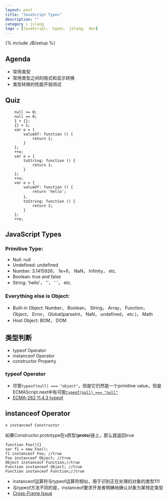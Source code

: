 ```yaml
---
layout: post
title: "JavaScript Types"
description: ""
category : jslang
tags : [JavaScript， types， jslang， dev]
---
```

{% include JB/setup %}

## Agenda

* 常用类型
* 常用类型之间的隐式和显示转换
* 类型转换的性能开销测试

## Quiz

        null >= 0;
        null == 0;
        1 + {};
        {} + 1;
        var o = {
            valueOf: function () {
                return 1;
            }
        };
        ++o;
        var o = {
            toString: function () {
                return 1;
            }
        };
        ++o;
        var o = {
            valueOf: function () {
                return 'hello';
            }，
            toString: function () {
                return 1;
            }
        };
        ++o;


## JavaScript Types

### Primitive Type:

* Null: null
* Undefined: undefined
* Number: 3.1415926， 1e+6， NaN， Infinity， etc.
* Boolean: true and false
* String: \'hello\'， \'\'， \' \'， etc.

### Everything else is Object:

* Built-in Object: Number， Boolean， String， Array， Function， Object， Error， Global(parseInt， NaN， undefined， etc.)， Math
* Host Object: BOM， DOM


## 类型判断

* typeof Operator
* instanceof Operator
* constructor Property

### typeof Operator

* 尽管`typeof(null) === "object"`，但是它仍然是一个primitive value，但是ECMAScript.next中有可能[`typeof(null) === "null"`](http://wiki.ecmascript.org/doku.php?id=harmony:typeof_null)
* [ECMA-262 11.4.3 typeof](http://bclary.com/2004/11/07/#a-11.4.3)


## instanceof Operator

    x instanceof Constructor

如果Constructor.prototype在x原型(__proto__)链上，那么就返回true

    function Foo(){}
    var f1 = new Foo();
    f1 instanceof Foo; //true
    Foo instanceof Object; //true
    Object instanceof Function;//true
    Function instanceof Object; //true
    Function instanceof Function;//true

* instanceof运算符与typeof运算符相似，用于识别正在处理的对象的类型111
* 与typeof方法不同的是，instanceof要求开发者明确地确认对象为某特定类型
* [Cross-Frame Issue](http://jsfiddle.net/starandtina/VQ3NC/)